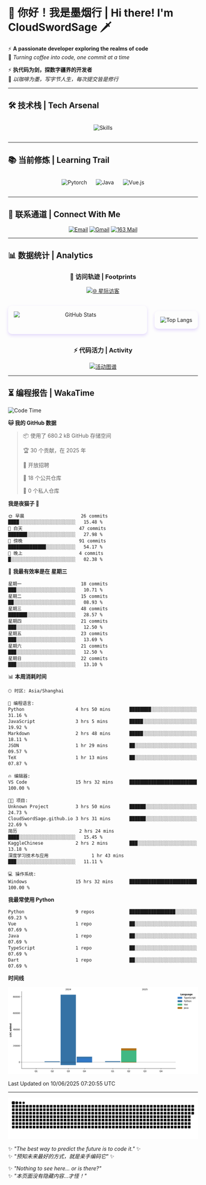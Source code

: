 # 🌊 你好！我是墨烟行 | Hi there! I'm CloudSwordSage 🗡️

⚡ **A passionate developer exploring the realms of code**  
🌌 *Turning coffee into code, one commit at a time*

⚡ **执代码为剑，探数字疆界的开发者**  
🌌 *以咖啡为墨，写字节人生，每次提交皆是修行*

---

## 🛠️ 技术栈 | Tech Arsenal

<div align="center" style="margin: 20px 0;">
  <img src="https://skillicons.dev/icons?i=python,linux,git,github,html,css,js,ts" alt="Skills" style="height: 50px; margin: 10px;"/>
</div>

---

## 📚 当前修炼 | Learning Trail

<div align="center" style="margin: 20px 0;">
  <img src="https://img.shields.io/badge/PyTorch-EE4C2C?style=flat-square&logo=pytorch&logoColor=white" alt="Pytorch" style="height: 30px; margin: 10px;"/>
  <img src="https://img.shields.io/badge/Java-007396?style=flat-square&logo=openjdk&logoColor=white" alt="Java" style="height: 30px; margin: 10px;"/>
  <img src="https://img.shields.io/badge/Vue.js-4FC08D?style=flat-square&logo=vue.js&logoColor=white" alt="Vue.js" style="height: 30px; margin: 10px;"/>
</div>

---

## 📮 联系通道 | Connect With Me

<div align="center">
  
[![Email](https://img.shields.io/badge/QQ%20Mail-1984769759@qq.com-168DEA?style=flat-square&logo=tencentqq)](mailto:1984769759@qq.com)
[![Gmail](https://img.shields.io/badge/Gmail-zlf100518@gmail.com-EA4335?style=flat-square&logo=gmail)](mailto:zlf100518@gmail.com)
[![163 Mail](https://img.shields.io/badge/163-zlf100518@163.com-DC143C?style=flat-square)](mailto:zlf100518@163.com)

</div>

---

## 📊 数据统计 | Analytics

<div align="center">

### 🌌 访问轨迹 | Footprints

[![🌐 星际访客](https://count.getloli.com/get/@CloudSwordSage?theme=rule34)](https://github.com/CloudSwordSage)

<div style="display: flex; gap: 20px; margin: 30px 0">
  <img src="https://github-readme-stats.vercel.app/api?username=CloudSwordSage&show_icons=true&theme=midnight-purple&hide_border=true&include_all_commits=true&rank_icon=github&hide=issues&line_height=24" 
       alt="GitHub Stats" 
       style="flex: 1; box-shadow: 0 4px 8px rgba(122,63,247,0.2); border-radius: 10px; padding: 15px;"/>
  
  <img src="https://github-readme-stats.vercel.app/api/top-langs/?username=CloudSwordSage&layout=compact&theme=midnight-purple&hide_border=true&langs_count=6&card_width=300&exclude_repo=AI-Assistant"
       alt="Top Langs"
       style="flex: 1; box-shadow: 0 4px 8px rgba(122,63,247,0.2); border-radius: 10px; padding: 15px;"/>
</div>

### ⚡ 代码活力 | Activity

[![活动图谱](https://github-readme-activity-graph.vercel.app/graph?username=CloudSwordSage&theme=react-dark&hide_border=true&area=true&custom_title=代码能量流%20|%20Contribution%20Flow&radius=12&height=300)](https://github.com/CloudSwordSage)

</div>

---

## ⏳ 编程报告 | WakaTime

<!--START_SECTION:waka-->
![Code Time](http://img.shields.io/badge/Code%20Time-901%20hrs%2032%20mins-blue)

**🐱 我的 GitHub 数据** 

> 📦  使用了 680.2 kB GitHub 存储空间 
 > 
> 🏆 30 个贡献，在 2025 年
 > 
> 💼 开放招聘
 > 
> 📜 18 个公共仓库 
 > 
> 🔑 0 个私人仓库 
 > 
**我是夜猫子 🦉** 

```text
🌞 早晨                     26 commits          ████░░░░░░░░░░░░░░░░░░░░░   15.48 % 
🌆 白天                     47 commits          ███████░░░░░░░░░░░░░░░░░░   27.98 % 
🌃 傍晚                     91 commits          ██████████████░░░░░░░░░░░   54.17 % 
🌙 晚上                     4 commits           █░░░░░░░░░░░░░░░░░░░░░░░░   02.38 % 
```
📅 **我最有效率是在 星期三** 

```text
星期一                      18 commits          ███░░░░░░░░░░░░░░░░░░░░░░   10.71 % 
星期二                      15 commits          ██░░░░░░░░░░░░░░░░░░░░░░░   08.93 % 
星期三                      48 commits          ███████░░░░░░░░░░░░░░░░░░   28.57 % 
星期四                      21 commits          ███░░░░░░░░░░░░░░░░░░░░░░   12.50 % 
星期五                      23 commits          ███░░░░░░░░░░░░░░░░░░░░░░   13.69 % 
星期六                      21 commits          ███░░░░░░░░░░░░░░░░░░░░░░   12.50 % 
星期日                      22 commits          ███░░░░░░░░░░░░░░░░░░░░░░   13.10 % 
```


📊 **本周消耗时间** 

```text
🕑︎ 时区: Asia/Shanghai

💬 编程语言: 
Python                   4 hrs 50 mins       ████████░░░░░░░░░░░░░░░░░   31.16 % 
JavaScript               3 hrs 5 mins        █████░░░░░░░░░░░░░░░░░░░░   19.92 % 
Markdown                 2 hrs 48 mins       █████░░░░░░░░░░░░░░░░░░░░   18.11 % 
JSON                     1 hr 29 mins        ██░░░░░░░░░░░░░░░░░░░░░░░   09.57 % 
TeX                      1 hr 13 mins        ██░░░░░░░░░░░░░░░░░░░░░░░   07.87 % 

🔥 编辑器: 
VS Code                  15 hrs 32 mins      █████████████████████████   100.00 % 

🐱‍💻 项目: 
Unknown Project          3 hrs 50 mins       ██████░░░░░░░░░░░░░░░░░░░   24.73 % 
CloudSwordSage.github.io 3 hrs 31 mins       ██████░░░░░░░░░░░░░░░░░░░   22.69 % 
简历                       2 hrs 24 mins       ████░░░░░░░░░░░░░░░░░░░░░   15.45 % 
KaggleChinese            2 hrs 2 mins        ███░░░░░░░░░░░░░░░░░░░░░░   13.18 % 
深度学习技术与应用                1 hr 43 mins        ███░░░░░░░░░░░░░░░░░░░░░░   11.11 % 

💻 操作系统: 
Windows                  15 hrs 32 mins      █████████████████████████   100.00 % 
```

**我最常使用 Python** 

```text
Python                   9 repos             █████████████████░░░░░░░░   69.23 % 
Vue                      1 repo              ██░░░░░░░░░░░░░░░░░░░░░░░   07.69 % 
Java                     1 repo              ██░░░░░░░░░░░░░░░░░░░░░░░   07.69 % 
TypeScript               1 repo              ██░░░░░░░░░░░░░░░░░░░░░░░   07.69 % 
Dart                     1 repo              ██░░░░░░░░░░░░░░░░░░░░░░░   07.69 % 
```



**时间线**

![Lines of Code chart](https://raw.githubusercontent.com/CloudSwordSage/CloudSwordSage/main/assets/bar_graph.png)


 Last Updated on 10/06/2025 07:20:55 UTC
<!--END_SECTION:waka-->

---

<div align="center">
  <img src="./assets/github-snake-dark.svg" alt="Contribution Snake" />
</div>

✨ *"The best way to predict the future is to code it."* ✨  
✨ *"预知未来最好的方式，就是亲手编码它"* ✨

✨ *"Nothing to see here... or is there?"*  
✨ *"本页面没有隐藏内容...才怪！"*  
